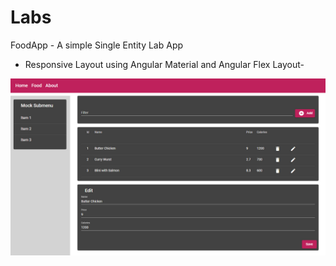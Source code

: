 # Labs

FoodApp - A simple Single Entity Lab App

- Responsive Layout using Angular Material and Angular Flex Layout-

![food-app](_images/food-app.jpg)

